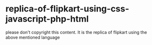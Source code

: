 # replica-of-flipkart-using-css-javascript-php-html
please don't copyright this content. It is the replica of flipkart using the above mentioned language
